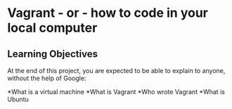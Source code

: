 # Vagrant - or - how to code in your local computer

## Learning Objectives
At the end of this project, you are expected to be able to explain to anyone, without the help of Google:

*What is a virtual machine
*What is Vagrant
*Who wrote Vagrant
*What is Ubuntu





 
